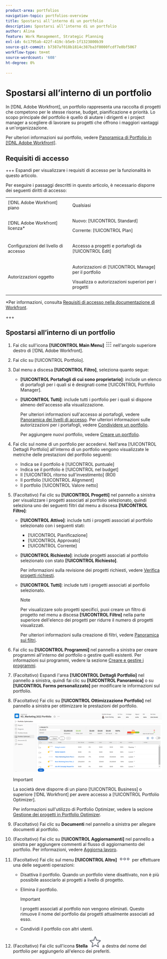 ```yaml
---
product-area: portfolios
navigation-topic: portfolios-overview
title: Spostarsi all’interno di un portfolio
description: Spostarsi all’interno di un portfolio
author: Alina
feature: Work Management, Strategic Planning
exl-id: 6c1795ab-422f-419c-b5e9-1f1323800b39
source-git-commit: b7387af018b1814c387ba3f0000fcdf7e0bf5067
workflow-type: tm+mt
source-wordcount: '608'
ht-degree: 0%

---
```


# Spostarsi all’interno di un portfolio

<!--
<p data-mc-conditions="QuicksilverOrClassic.Draft mode">(NOTE: This article will need to be further revised and maybe merged into Understanding Portfolios?! (other?!).)</p>
-->

In [!DNL Adobe Workfront], un portfolio rappresenta una raccolta di progetti che competono per le stesse risorse, budget, pianificazione e priorità. Lo scopo principale del portfolio è quello di aiutare i dirigenti e i project manager a scegliere di lavorare su progetti che offrono i maggiori vantaggi a un&#39;organizzazione.

Per ulteriori informazioni sui portfolio, vedere [Panoramica di Portfolio in [!DNL Adobe Workfront]](../../../manage-work/portfolios/portfolios-overview/portfolio-overview.md).

## Requisiti di accesso


+++ Espandi per visualizzare i requisiti di accesso per la funzionalità in questo articolo.

Per eseguire i passaggi descritti in questo articolo, è necessario disporre dei seguenti diritti di accesso:

<table style="table-layout:auto"> 
 <col> 
 <col> 
 <tbody> 
  <tr> 
   <td role="rowheader">[!DNL Adobe Workfront] piano</td> 
   <td> <p>Qualsiasi </p> </td> 
  </tr> 
  <tr> 
   <td role="rowheader">[!DNL Adobe Workfront] licenza*</td> 
   <td> <p>Nuovo: [!UICONTROL Standard] </p>
   <p>Corrente: [!UICONTROL Plan] </p> </td> 
  </tr> 
  <tr> 
   <td role="rowheader">Configurazioni del livello di accesso</td> 
   <td> <p>Accesso a progetti e portafogli da [!UICONTROL Edit]</p>  </td> 
  </tr> 
  <tr> 
   <td role="rowheader">Autorizzazioni oggetto</td> 
   <td> <p>Autorizzazioni di [!UICONTROL Manage] per il portfolio</p> <p>Visualizza o autorizzazioni superiori per i progetti</p>  </td> 
  </tr> 
 </tbody> 
</table>

*Per informazioni, consulta [Requisiti di accesso nella documentazione di Workfront](/help/quicksilver/administration-and-setup/add-users/access-levels-and-object-permissions/access-level-requirements-in-documentation.md).

+++

## Spostarsi all’interno di un portfolio

1. Fai clic sull&#39;icona **[!UICONTROL Main Menu]** ![Main Menu](assets/main-menu-icon.png) nell&#39;angolo superiore destro di [!DNL Adobe Workfront].

1. Fai clic su [!UICONTROL Portfolio].
1. Dal menu a discesa **[!UICONTROL Filtro]**, seleziona quanto segue:

   * **[!UICONTROL Portafogli di cui sono proprietario]**: include un elenco di portafogli per i quali si è designati come [!UICONTROL Portfolio Manager].
   * **[!UICONTROL Tutti]**: include tutti i portfolio per i quali si dispone almeno dell&#39;accesso alla visualizzazione.

     Per ulteriori informazioni sull&#39;accesso ai portafogli, vedere [Panoramica dei livelli di accesso](../../../administration-and-setup/add-users/access-levels-and-object-permissions/access-levels-overview.md).
Per ulteriori informazioni sulle autorizzazioni per i portafogli, vedere [Condividere un portfolio](../../../workfront-basics/grant-and-request-access-to-objects/share-a-portfolio.md).

     Per aggiungere nuovi portfolio, vedere [Creare un portfolio](../../../manage-work/portfolios/create-and-manage-portfolios/create-portfolios.md).

1. Fai clic sul nome di un portfolio per accedervi.
Nell&#39;area [!UICONTROL Dettagli Portfolio] all&#39;interno di un portfolio vengono visualizzate le metriche delle prestazioni del portfolio seguenti:

   * Indica se il portfolio è [!UICONTROL puntuale]
   * Indica se il portfolio è [!UICONTROL nel budget]
   * Il [!UICONTROL ritorno sull&#39;investimento] (ROI)
   * Il portfolio [!UICONTROL Alignment]
   * Il portfolio [!UICONTROL Valore netto]

1. (Facoltativo)   Fai clic su **[!UICONTROL Progetti]** nel pannello a sinistra per visualizzare i progetti associati al portfolio selezionato, quindi seleziona uno dei seguenti filtri dal menu a discesa **[!UICONTROL Filtro]**:

   * **[!UICONTROL Attivo]**: include tutti i progetti associati al portfolio selezionato con i seguenti stati:

      * [!UICONTROL Pianificazione]
      * [!UICONTROL Approvato]
      * [!UICONTROL Corrente]
   * **[!UICONTROL Richiesto]**: include progetti associati al portfolio selezionato con stato **[!UICONTROL Richiesto]**.

     Per informazioni sulla revisione dei progetti richiesti, vedere [Verifica progetti richiesti](../../../manage-work/portfolios/create-and-manage-portfolios/review-requested-projects.md).

   * **[!UICONTROL Tutti]**: include tutti i progetti associati al portfolio selezionato.

     >[!NOTE]
     >
     >Per visualizzare solo progetti specifici, puoi creare un filtro di progetto nel menu a discesa **[!UICONTROL Filtro]** nella parte superiore dell&#39;elenco dei progetti per ridurre il numero di progetti visualizzati.

     Per ulteriori informazioni sulla creazione di filtri, vedere [Panoramica sui filtri](../../../reports-and-dashboards/reports/reporting-elements/filters-overview.md).


1. Fai clic su **[!UICONTROL Programmi]** nel pannello a sinistra per creare programmi all&#39;interno del portfolio o gestire quelli esistenti.
Per informazioni sui programmi, vedere la sezione [Creare e gestire i programmi](../../../manage-work/portfolios/create-and-manage-programs/create-and-manage-programs.md).

1. (Facoltativo) Espandi l&#39;area **[!UICONTROL Dettagli Portfolio]** nel pannello a sinistra, quindi fai clic su **[!UICONTROL Panoramica]** o su **[!UICONTROL Forms personalizzato]** per modificare le informazioni sul portfolio.

1. (Facoltativo) Fai clic su **[!UICONTROL Ottimizzazione Portfolio]** nel pannello a sinistra per ottimizzare le prestazioni del portfolio.

   ![Ottimizzatore Portfolio con progetti](assets/portfolio-optimizer-with-projects-nwe-350x89.png)

   >[!IMPORTANT]
   >
   >La società deve disporre di un piano [!UICONTROL Business] o superiore [!DNL Workfront] per avere accesso a [!UICONTROL Portfolio Optimizer].

   Per informazioni sull&#39;utilizzo di Portfolio Optimizer, vedere la sezione [Gestione dei progetti in Portfolio Optimizer](../../../manage-work/portfolios/portfolio-optimizer/manage-projects-in-portfolio-optimizer.md).

1. (Facoltativo) Fai clic su **Documenti** nel pannello a sinistra per allegare documenti al portfolio.
1. (Facoltativo) Fai clic su **[!UICONTROL Aggiornamenti]** nel pannello a sinistra per aggiungere commenti al flusso di aggiornamento del portfolio. Per informazioni, vedere [Aggiorna lavoro](../../../workfront-basics/updating-work-items-and-viewing-updates/update-work.md).
1. (Facoltativo) Fai clic sul menu **[!UICONTROL Altro]** ![Altro menu](assets/qs-more-icon-on-an-object.png) per effettuare una delle seguenti operazioni:

   * Disattiva il portfolio. Quando un portfolio viene disattivato, non è più possibile associarlo ai progetti a livello di progetto.
   * Elimina il portfolio.

     >[!IMPORTANT]
     >
     >I progetti associati al portfolio non vengono eliminati. Questo rimuove il nome del portfolio dai progetti attualmente associati ad esso.

   * Condividi il portfolio con altri utenti.

1. (Facoltativo) Fai clic sull&#39;icona **Stella** ![Icona Stella](assets/qs-star-icon-favorites-39x38.png) a destra del nome del portfolio per aggiungerlo all&#39;elenco dei preferiti.
